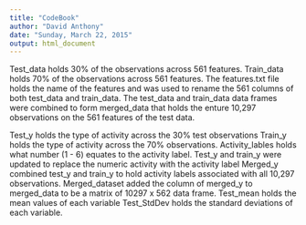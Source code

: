 ```yaml
---
title: "CodeBook"
author: "David Anthony"
date: "Sunday, March 22, 2015"
output: html_document
---
```


Test_data holds 30% of the observations across 561 features.
Train_data holds 70% of the observations across 561 features.
The features.txt file holds the name of the features and was used to rename the 561 columns of both test_data and train_data.
The test_data and train_data data frames were combined to form merged_data that holds the enture 10,297 observations on the 561 features of the test data.

Test_y holds the type of activity across the 30% test observations
Train_y holds the type of activity across the 70% observations.
Activity_lables holds what number (1 - 6) equates to the activity label.
Test_y and train_y were updated to replace the numeric activity with the activity label
Merged_y combined test_y and train_y to hold activity labels associated with all 10,297 observations.
Merged_dataset added the column of merged_y to merged_data to be a matrix of 10297 x 562 data frame.
Test_mean holds the mean values of each variable
Test_StdDev holds the standard deviations of each variable.
